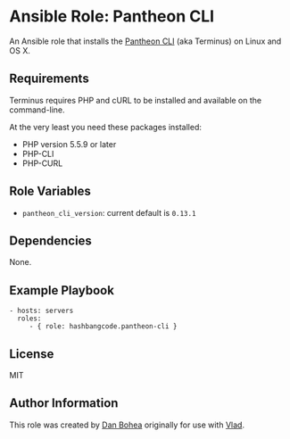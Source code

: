 # Ansible Role: Pantheon CLI

An Ansible role that installs the [Pantheon CLI](https://github.com/pantheon-systems/cli) (aka Terminus) on Linux and OS X.


## Requirements

Terminus requires PHP and cURL to be installed and available on the command-line.

At the very least you need these packages installed:

- PHP version 5.5.9 or later
- PHP-CLI
- PHP-CURL


## Role Variables

- `pantheon_cli_version`: current default is `0.13.1`


## Dependencies

None.


## Example Playbook

```
- hosts: servers
  roles:
     - { role: hashbangcode.pantheon-cli }
```

## License

MIT


## Author Information

This role was created by [Dan Bohea](http://bohea.co.uk) originally for use with [Vlad](https://github.com/hashbangcode/vlad).
